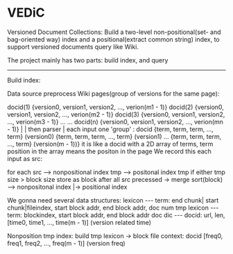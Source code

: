 # VEDiC
Versioned Document Collections: Build a two-level non-positional(set- and bag-oriented way) index 
and a positional(extract common string) index, to support versioned documents query like Wiki.


The project mainly has two parts: build index, and query

--------------------------------------------------------------------------------------------------
Build index:

Data source preprocess Wiki pages(group of versions for the same page): 

docid(1) {version0, version1, version2, ..., verion(m1 - 1)}
docid(2) {version0, version1, version2, ..., verion(m2 - 1)}
docid(3) {version0, version1, version2, ..., verion(m3 - 1)}
   ...                      ...
docid(n) {version0, version1, version2, ..., verion(mn - 1)}
                         |
                         | then parser
                         |
   each input one 'group' : docid {term, term, term, ..., term}  (version0)
                                  {term, term, term, ..., term}  (version1)
                                             ...
                                  {term, term, term, ..., term}  (version(m - 1))}
it is like a docid with a 2D array of terms, term position in the array means the positon in the page
We record this each input as src:

for each 
    src --> nonpositional index tmp --> positonal index tmp
    if either tmp size > block size
        store as block
after all src precessed -> merge sort(block) --> nonpositonal index 
                                             |-> positional index


We gonna need several data structures:
lexicon      ---  term: end chunk| start chunk|fileindex, start block addr, end block addr, doc num
tmp lexicon  ---  term: blockindex, start block addr, end block addr
doc dic      ---  docid: url, len, [time0, time1, ..., time(m - 1)] (version related time)

Nonposition
tmp index: 
build tmp lexicon -> block file context: docid [freq0, freq1, freq2, ..., freq(m - 1)] (version freq)


